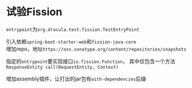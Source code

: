 # 试验Fission

```entrypoint```为```org.dracula.test.fission.TestEntryPoint```  

引入依赖```spring-boot-starter-web```和```fission-java-core```  
增加repo，地址```https://oss.sonatype.org/content/repositories/snapshots```  

指定的```entrypoint```要实现接口```io.fission.Function```，
其中仅包含一个方法```ResponseEntity call(RequestEntity, Context)```  

增加assembly插件，让打出的jar包有```with-dependencies```后缀